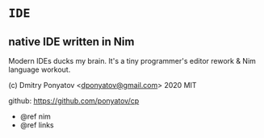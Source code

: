 #  `IDE`
## native IDE written in Nim

Modern IDEs ducks my brain.
It's a tiny programmer's editor rework & Nim language workout.

(c) Dmitry Ponyatov <<dponyatov@gmail.com>> 2020 MIT

github: https://github.com/ponyatov/cp

* @ref nim
* @ref links
